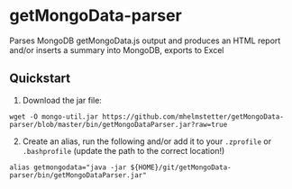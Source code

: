 # getMongoData-parser
Parses MongoDB getMongoData.js output and produces an HTML report and/or inserts a summary into MongoDB, exports to Excel


Quickstart
----------
1. Download the jar file:
```
wget -O mongo-util.jar https://github.com/mhelmstetter/getMongoData-parser/blob/master/bin/getMongoDataParser.jar?raw=true
```
2. Create an alias, run the following and/or add it to your `.zprofile` or `.bashprofile` (update the path to the correct location!)
```
alias getmongodata="java -jar ${HOME}/git/getMongoData-parser/bin/getMongoDataParser.jar"
```
